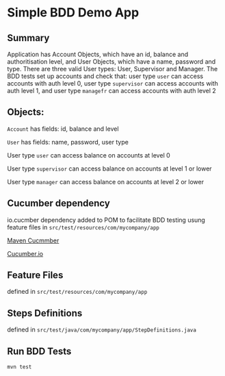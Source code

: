 # Simple BDD Demo App

## Summary

Application has Account Objects, which have an id, balance and authoritisation level, and User Objects, which have a name, password and type.  There are three valid User types: User, Supervisor and Manager.  The BDD tests set up accounts and check that: user type `user` can access accounts with auth level 0, user type `supervisor` can access accounts with auth level 1, and user type `managefr` can access accounts with auth level 2  

## Objects:

`Account` has fields: id, balance and level

`User` has fields: name, password, user type

User type `user` can access balance on accounts at level 0

User type `supervisor` can access balance on accounts at level 1 or lower

User type `manager` can access balance on accounts at level 2 or lower


## Cucumber dependency

io.cucmber dependency added to POM to facilitate BDD testing usung feature files in `src/test/resources/com/mycompany/app`

[Maven Cucmmber](https://mvnrepository.com/artifact/io.cucumber)

[Cucumber.io](https://cucumber.io/)


## Feature Files 
defined in `src/test/resources/com/mycompany/app`

## Steps Definitions
defined in `src/test/java/com/mycompany/app/StepDefinitions.java`

## Run BDD Tests

`mvn test`


